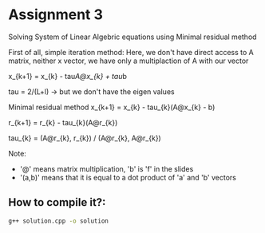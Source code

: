# Assignment 3

Solving System of Linear Algebric equations using Minimal residual method

First of all, simple iteration method: Here, we don't have direct access to A matrix, neither x vector, we have only a multiplaction of A with our vector

x_{k+1} = x_{k} - tau*A@x_{k} + tau*b

tau = 2/(L+l) -> but we don't have the eigen values

Minimal residual method
x_{k+1} = x_{k} - tau_{k}(A@x_{k} - b)

r_{k+1} = r_{k} - tau_{k}(A@r_{k})

tau_{k} = (A@r_{k}, r_{k}) / (A@r_{k}, A@r_{k})


Note: 
* '@' means matrix multiplication, 'b' is 'f' in the slides
* '(a,b)' means that it is equal to a dot product of 'a' and 'b' vectors

## How to compile it?:

```bash
g++ solution.cpp -o solution
```
